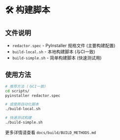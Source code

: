 # 🛠️ 构建脚本

## 文件说明

- `redactor.spec` - PyInstaller 规格文件 (主要构建配置)
- `build-local.sh` - 本地构建脚本 (与CI一致)
- `build-simple.sh` - 简单构建脚本 (快速测试用)

## 使用方法

```bash
# 推荐方法 (与CI一致)
cd scripts/
pyinstaller redactor.spec

# 或使用自动化脚本
./build-local.sh

# 快速测试构建
./build-simple.sh
```

更多详情请查看 `docs/build/BUILD_METHODS.md`